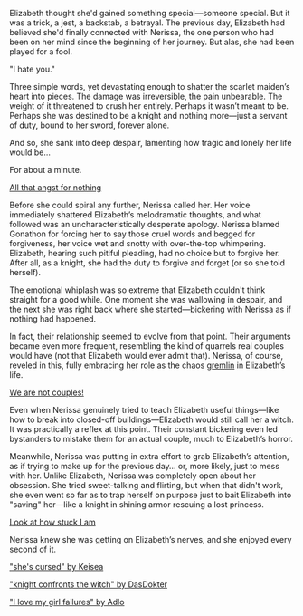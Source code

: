 <!-- title: Bloodraven -->

Elizabeth thought she'd gained something special—someone special. But it was a trick, a jest, a backstab, a betrayal. The previous day, Elizabeth had believed she'd finally connected with Nerissa, the one person who had been on her mind since the beginning of her journey. But alas, she had been played for a fool.

"I hate you."

Three simple words, yet devastating enough to shatter the scarlet maiden’s heart into pieces. The damage was irreversible, the pain unbearable. The weight of it threatened to crush her entirely. Perhaps it wasn’t meant to be. Perhaps she was destined to be a knight and nothing more—just a servant of duty, bound to her sword, forever alone.

And so, she sank into deep despair, lamenting how tragic and lonely her life would be...

For about a minute.

[All that angst for nothing](#embed:https://www.youtube.com/embed/1_dhGL0K5-k?si=OCYF7bUx3zTLXPnC\&start=1127)

Before she could spiral any further, Nerissa called her. Her voice immediately shattered Elizabeth’s melodramatic thoughts, and what followed was an uncharacteristically desperate apology. Nerissa blamed Gonathon for forcing her to say those cruel words and begged for forgiveness, her voice wet and snotty with over-the-top whimpering. Elizabeth, hearing such pitiful pleading, had no choice but to forgive her. After all, as a knight, she had the duty to forgive and forget (or so she told herself).

The emotional whiplash was so extreme that Elizabeth couldn't think straight for a good while. One moment she was wallowing in despair, and the next she was right back where she started—bickering with Nerissa as if nothing had happened.

In fact, their relationship seemed to evolve from that point. Their arguments became even more frequent, resembling the kind of quarrels real couples would have (not that Elizabeth would ever admit that). Nerissa, of course, reveled in this, fully embracing her role as the chaos [gremlin](https://www.youtube.com/live/1_dhGL0K5-k?feature=shared\&t=2151) in Elizabeth’s life.

[We are not couples!](#embed:https://www.youtube.com/embed/1_dhGL0K5-k?si=OCYF7bUx3zTLXPnC\&start=7439)

Even when Nerissa genuinely tried to teach Elizabeth useful things—like how to break into closed-off buildings—Elizabeth would still call her a witch. It was practically a reflex at this point. Their constant bickering even led bystanders to mistake them for an actual couple, much to Elizabeth’s horror.

Meanwhile, Nerissa was putting in extra effort to grab Elizabeth’s attention, as if trying to make up for the previous day… or, more likely, just to mess with her. Unlike Elizabeth, Nerissa was completely open about her obsession. She tried sweet-talking and flirting, but when that didn't work, she even went so far as to trap herself on purpose just to bait Elizabeth into "saving" her—like a knight in shining armor rescuing a lost princess.

[Look at how stuck I am](#embed:https://www.youtube.com/embed/Lv6_Xl1u_Ss?si=0HM9J2gK_-pRZCcx\&start=9690)

Nerissa knew she was getting on Elizabeth’s nerves, and she enjoyed every second of it.

["she's cursed" by Keisea](https://x.com/Keiseeaaa/status/1831845649870160186)

["knight confronts the witch" by DasDokter](https://x.com/DasDokter/status/1831973884461298095)

["I love my girl failures" by Adlo](https://x.com/WaywardAdlo/status/1832901859667005729)
